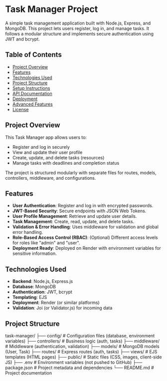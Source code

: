 # Task Manager Project

A simple task management application built with Node.js, Express, and MongoDB. This project lets users register, log in, and manage tasks. It follows a modular structure and implements secure authentication using JWT and bcrypt.

## Table of Contents
- [Project Overview](#project-overview)
- [Features](#features)
- [Technologies Used](#technologies-used)
- [Project Structure](#project-structure)
- [Setup Instructions](#setup-instructions)
- [API Documentation](#api-documentation)
- [Deployment](#deployment)
- [Advanced Features](#advanced-features)
- [License](#license)

## Project Overview
This Task Manager app allows users to:
- Register and log in securely
- View and update their user profile
- Create, update, and delete tasks (resources)
- Manage tasks with deadlines and completion status

The project is structured modularly with separate files for routes, models, controllers, middleware, and configurations.

## Features
- **User Authentication**: Register and log in with encrypted passwords.
- **JWT-Based Security**: Secure endpoints with JSON Web Tokens.
- **User Profile Management**: Retrieve and update user details.
- **Task Management**: Create, read, update, and delete tasks.
- **Validation & Error Handling**: Uses middleware for validation and global error handling.
- **Role-Based Access Control (RBAC)**: (Optional) Different access levels for roles like "admin" and "user".
- **Deployment Ready**: Deployed on Render with environment variables for sensitive information.

## Technologies Used
- **Backend**: Node.js, Express.js
- **Database**: MongoDB
- **Authentication**: JWT, bcrypt
- **Templating**: EJS
- **Deployment**: Render (or similar platforms)
- **Validation**: Joi (or Validator.js) for incoming data

## Project Structure

task-manager/ ├── config/ # Configuration files (database, environment variables) ├── controllers/ # Business logic (auth, tasks) ├── middleware/ # Middleware (authentication, validation) ├── models/ # MongoDB models (User, Task) ├── routes/ # Express routes (auth, tasks) ├── views/ # EJS templates (HTML pages) ├── public/ # Static files (CSS, images, client-side JS) ├── .env # Environment variables (not pushed to GitHub) ├── package.json # Project metadata and dependencies └── README.md # Project documentation
